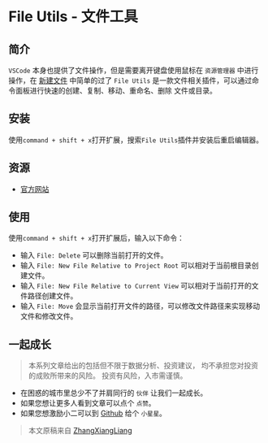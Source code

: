 # File Utils - 文件工具

## 简介

`VSCode` 本身也提供了文件操作，但是需要离开键盘使用鼠标在 `资源管理器` 中进行操作，在 [新建文件](new-file.md) 中简单的过了 `File Utils` 是一款文件相关插件，可以通过命令面板进行快速的创建、复制、移动、重命名、删除 文件或目录。

## 安装

使用`command + shift + x`打开扩展，搜索`File Utils`插件并安装后重启编辑器。

## 资源

* [官方网站](https://github.com/sleistner/vscode-fileutils)

## 使用

使用`command + shift + x`打开扩展后，输入以下命令：

* 输入 `File: Delete` 可以删除当前打开的文件。
* 输入 `File: New File Relative to Project Root` 可以相对于当前根目录创建文件。
* 输入 `File: New File Relative to Current View` 可以相对于当前打开的文件路径创建文件。
* 输入 `File: Move` 会显示当前打开文件的路径，可以修改文件路径来实现移动文件和修改文件。

## 一起成长

> 本系列文章给出的包括但不限于数据分析、投资建议，
> 均不承担您对投资的成败所带来的风险。
> 投资有风险，入市需谨慎。

- 在困惑的城市里总少不了并肩同行的 `伙伴` 让我们一起成长。
- 如果您想让更多人看到文章可以点个 `点赞`。
- 如果您想激励小二可以到 [Github](https://github.com/zhangxiangliang/vscode-tutorial) 给个 `小星星`。

> 本文原稿来自 [ZhangXiangLiang](https://github.com/zhangxiangliang)
